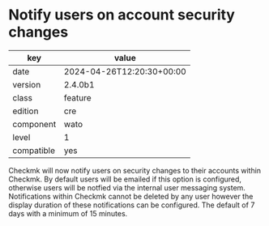 [//]: # (werk v2)
# Notify users on account security changes

key        | value
---------- | ---
date       | 2024-04-26T12:20:30+00:00
version    | 2.4.0b1
class      | feature
edition    | cre
component  | wato
level      | 1
compatible | yes

Checkmk will now notify users on security changes to their accounts within Checkmk. By default users will be emailed if this option is configured, otherwise users will be notfied via the internal user messaging system. Notifications within Checkmk cannot be deleted by any user however the display duration of these notifications can be configured. The default of 7 days with a minimum of 15 minutes.
